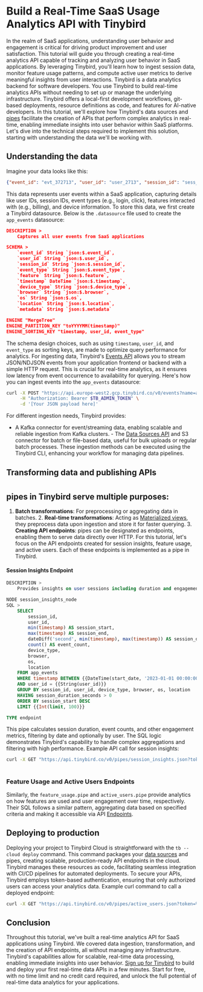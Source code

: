 # Build a Real-Time SaaS Usage Analytics API with Tinybird

In the realm of SaaS applications, understanding user behavior and engagement is critical for driving product improvement and user satisfaction. This tutorial will guide you through creating a real-time analytics API capable of tracking and analyzing user behavior in SaaS applications. By leveraging Tinybird, you'll learn how to ingest session data, monitor feature usage patterns, and compute active user metrics to derive meaningful insights from user interactions. Tinybird is a data analytics backend for software developers. You use Tinybird to build real-time analytics APIs without needing to set up or manage the underlying infrastructure. Tinybird offers a local-first development workflows, git-based deployments, resource definitions as code, and features for AI-native developers. In this tutorial, we'll explore how Tinybird's data sources and [pipes](https://www.tinybird.co/docs/forward/work-with-data/pipes?utm_source=DEV&utm_campaign=tb+create+--prompt+DEV) facilitate the creation of APIs that perform complex analytics in real-time, enabling immediate insights into user behavior within SaaS platforms. Let's dive into the technical steps required to implement this solution, starting with understanding the data we'll be working with. 

## Understanding the data

Imagine your data looks like this:

```json
{"event_id": "evt_372713", "user_id": "user_2713", "session_id": "sess_22713", "event_type": "login", "feature": "billing", "timestamp": "2025-05-11 21:25:07", "device_type": "mobile", "browser": "Firefox", "os": "iOS", "location": "UK", "metadata": "{\"subscription_tier\":\"basic\",\"duration\":323}"}
```

This data represents user events within a SaaS application, capturing details like user IDs, session IDs, event types (e.g., login, click), features interacted with (e.g., billing), and device information. To store this data, we first create a Tinybird datasource. Below is the `.datasource` file used to create the `app_events` datasource:

```json
DESCRIPTION >
    Captures all user events from SaaS applications

SCHEMA >
    `event_id` String `json:$.event_id`,
    `user_id` String `json:$.user_id`,
    `session_id` String `json:$.session_id`,
    `event_type` String `json:$.event_type`,
    `feature` String `json:$.feature`,
    `timestamp` DateTime `json:$.timestamp`,
    `device_type` String `json:$.device_type`,
    `browser` String `json:$.browser`,
    `os` String `json:$.os`,
    `location` String `json:$.location`,
    `metadata` String `json:$.metadata`

ENGINE "MergeTree"
ENGINE_PARTITION_KEY "toYYYYMM(timestamp)"
ENGINE_SORTING_KEY "timestamp, user_id, event_type"
```

The schema design choices, such as using `timestamp`, `user_id`, and `event_type` as sorting keys, are made to optimize query performance for analytics. For ingesting data, Tinybird's [Events API](https://www.tinybird.co/docs/forward/get-data-in/events-api?utm_source=DEV&utm_campaign=tb+create+--prompt+DEV) allows you to stream JSON/NDJSON events from your application frontend or backend with a simple HTTP request. This is crucial for real-time analytics, as it ensures low latency from event occurrence to availability for querying. Here's how you can ingest events into the `app_events` datasource:

```bash
curl -X POST "https://api.europe-west2.gcp.tinybird.co/v0/events?name=app_events&utm_source=DEV&utm_campaign=tb+create+--prompt+DEV" \
     -H "Authorization: Bearer $TB_ADMIN_TOKEN" \
     -d '[Your JSON payload here]'
```

For different ingestion needs, Tinybird provides:
- A Kafka connector for event/streaming data, enabling scalable and reliable ingestion from Kafka clusters. - The [Data Sources API](https://www.tinybird.co/docs/api-reference/datasource-api?utm_source=DEV&utm_campaign=tb+create+--prompt+DEV) and S3 connector for batch or file-based data, useful for bulk uploads or regular batch processes. These ingestion methods can be executed using the Tinybird CLI, enhancing your workflow for managing data pipelines. 

## Transforming data and publishing APIs


#

## pipes in Tinybird serve multiple purposes:

1. **Batch transformations**: For preprocessing or aggregating data in batches. 2. **Real-time transformations**: Acting as [Materialized views](https://www.tinybird.co/docs/forward/work-with-data/optimize/materialized-views?utm_source=DEV&utm_campaign=tb+create+--prompt+DEV), they preprocess data upon ingestion and store it for faster querying. 3. **Creating API endpoints**: pipes can be designated as endpoints, enabling them to serve data directly over HTTP. For this tutorial, let's focus on the API endpoints created for session insights, feature usage, and active users. Each of these endpoints is implemented as a pipe in Tinybird. 

#### Session Insights Endpoint

```sql
DESCRIPTION >
    Provides insights on user sessions including duration and engagement metrics

NODE session_insights_node
SQL >
    SELECT
        session_id,
        user_id,
        min(timestamp) AS session_start,
        max(timestamp) AS session_end,
        dateDiff('second', min(timestamp), max(timestamp)) AS session_duration_seconds,
        count() AS event_count,
        device_type,
        browser,
        os,
        location
    FROM app_events
    WHERE timestamp BETWEEN {{DateTime(start_date, '2023-01-01 00:00:00')}} AND {{DateTime(end_date, '2024-12-31 23:59:59')}}
    AND user_id = {{String(user_id)}} 
    GROUP BY session_id, user_id, device_type, browser, os, location
    HAVING session_duration_seconds > 0
    ORDER BY session_start DESC
    LIMIT {{Int(limit, 100)}}

TYPE endpoint
```

This pipe calculates session duration, event counts, and other engagement metrics, filtering by date and optionally by user. The SQL logic demonstrates Tinybird's capability to handle complex aggregations and filtering with high performance. Example API call for session insights:

```bash
curl -X GET "https://api.tinybird.co/v0/pipes/session_insights.json?token=%24TB_ADMIN_TOKEN&start_date=2023-01-01+00%3A00%3A00&end_date=2023-12-31+23%3A59%3A59&user_id=usr_789&limit=50&utm_source=DEV&utm_campaign=tb+create+--prompt+DEV"
```


#

### Feature Usage and Active Users Endpoints

Similarly, the `feature_usage.pipe` and `active_users.pipe` provide analytics on how features are used and user engagement over time, respectively. Their SQL follows a similar pattern, aggregating data based on specified criteria and making it accessible via API [Endpoints](https://www.tinybird.co/docs/forward/work-with-data/publish-data/endpoints?utm_source=DEV&utm_campaign=tb+create+--prompt+DEV). 

## Deploying to production

Deploying your project to Tinybird Cloud is straightforward with the `tb --cloud deploy` command. This command packages your [data sources](https://www.tinybird.co/docs/forward/get-data-in/data-sources?utm_source=DEV&utm_campaign=tb+create+--prompt+DEV) and pipes, creating scalable, production-ready API endpoints in the cloud. Tinybird manages these resources as code, facilitating seamless integration with CI/CD pipelines for automated deployments. To secure your APIs, Tinybird employs token-based authentication, ensuring that only authorized users can access your analytics data. Example curl command to call a deployed endpoint:

```bash
curl -X GET "https://api.tinybird.co/v0/pipes/active_users.json?token=%24TB_DEPLOYED_API_TOKEN&start_date=2023-01-01+00%3A00%3A00&end_date=2023-12-31+23%3A59%3A59&interval=1+week&utm_source=DEV&utm_campaign=tb+create+--prompt+DEV"
```


## Conclusion

Throughout this tutorial, we've built a real-time analytics API for SaaS applications using Tinybird. We covered data ingestion, transformation, and the creation of API endpoints, all without managing any infrastructure. Tinybird's capabilities allow for scalable, real-time data processing, enabling immediate insights into user behavior. [Sign up for Tinybird](https://cloud.tinybird.co/signup?utm_source=DEV&utm_campaign=tb+create+--prompt+DEV) to build and deploy your first real-time data APIs in a few minutes. Start for free, with no time limit and no credit card required, and unlock the full potential of real-time data analytics for your applications.